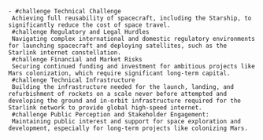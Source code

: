     - #challenge Technical Challenge
     Achieving full reusability of spacecraft, including the Starship, to significantly reduce the cost of space travel.
     #challenge Regulatory and Legal Hurdles
     Navigating complex international and domestic regulatory environments for launching spacecraft and deploying satellites, such as the Starlink internet constellation.
     #challenge Financial and Market Risks
     Securing continued funding and investment for ambitious projects like Mars colonization, which require significant long-term capital.
     #challenge Technical Infrastructure
     Building the infrastructure needed for the launch, landing, and refurbishment of rockets on a scale never before attempted and developing the ground and in-orbit infrastructure required for the Starlink network to provide global high-speed internet.
     #challenge Public Perception and Stakeholder Engagement:
     Maintaining public interest and support for space exploration and development, especially for long-term projects like colonizing Mars.

